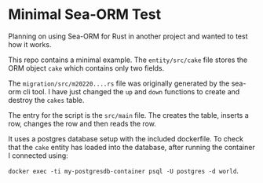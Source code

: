 # Minimal Sea-ORM Test

Planning on using Sea-ORM for Rust in another project and wanted to test how it works.

This repo contains a minimal example. The `entity/src/cake` file stores the ORM object `cake` which contains only two fields.

The `migration/src/m20220....rs` file was originally generated by the sea-orm cli tool. I have just changed the `up` and `down` functions to create and destroy the `cakes` table.

The entry for the script is the `src/main` file. The creates the table, inserts a row, changes the row and then reads the row.

It uses a postgres database setup with the included dockerfile. To check that the `cake` entity has loaded into the database, after running the container I connected using:

`docker exec -ti my-postgresdb-container psql -U postgres -d world`.